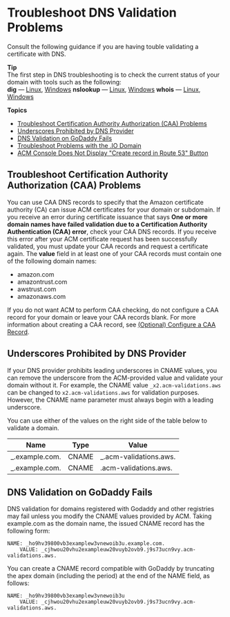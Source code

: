 # Troubleshoot DNS Validation Problems<a name="troubleshooting-DNS-validation"></a>

Consult the following guidance if you are having touble validating a certificate with DNS\.

**Tip**  
The first step in DNS troubleshooting is to check the current status of your domain with tools such as the following:  
**dig** — [Linux](https://linux.die.net/man/1/dig), [Windows](https://help.dyn.com/how-to-use-binds-dig-tool/)
**nslookup** — [Linux](https://linux.die.net/man/1/nslookup), [Windows](https://linux.die.net/man/1/nslookup)
**whois** — [Linux](https://linux.die.net/man/1/whois), [Windows](https://docs.microsoft.com/en-us/sysinternals/downloads/whois)

**Topics**
+ [Troubleshoot Certification Authority Authorization \(CAA\) Problems](#troubleshooting-caa)
+ [Underscores Prohibited by DNS Provider](#underscores-prohibited)
+ [DNS Validation on GoDaddy Fails](#troubleshooting-DNS-GoDaddy)
+ [Troubleshoot Problems with the \.IO Domain](troubleshoot-iodomains.md)
+ [ACM Console Does Not Display "Create record in Route 53" Button](troubleshooting-route53.md)

## Troubleshoot Certification Authority Authorization \(CAA\) Problems<a name="troubleshooting-caa"></a>

You can use CAA DNS records to specify that the Amazon certificate authority \(CA\) can issue ACM certificates for your domain or subdomain\. If you receive an error during certificate issuance that says **One or more domain names have failed validation due to a Certification Authority Authentication \(CAA\) error**, check your CAA DNS records\. If you receive this error after your ACM certificate request has been successfully validated, you must update your CAA records and request a certificate again\. The **value** field in at least one of your CAA records must contain one of the following domain names:
+ amazon\.com
+ amazontrust\.com
+ awstrust\.com
+ amazonaws\.com

If you do not want ACM to perform CAA checking, do not configure a CAA record for your domain or leave your CAA records blank\. For more information about creating a CAA record, see [\(Optional\) Configure a CAA Record](setup-caa.md)\.

## Underscores Prohibited by DNS Provider<a name="underscores-prohibited"></a>

If your DNS provider prohibits leading underscores in CNAME values, you can remove the underscore from the ACM\-provided value and validate your domain without it\. For example, the CNAME value `_x2.acm-validations.aws` can be changed to `x2.acm-validations.aws` for validation purposes\. However, the CNAME name parameter must always begin with a leading underscore\.

You can use either of the values on the right side of the table below to validate a domain\.


|  Name  |  Type  |  Value  | 
| --- | --- | --- | 
|  \_<random value>\.example\.com\.  |  CNAME  |  \_<random value>\.acm\-validations\.aws\.  | 
|  \_<random value>\.example\.com\.  |  CNAME  |  <random value>\.acm\-validations\.aws\.  | 

## DNS Validation on GoDaddy Fails<a name="troubleshooting-DNS-GoDaddy"></a>

DNS validation for domains registered with Godaddy and other registries may fail unless you modify the CNAME values provided by ACM\. Taking example\.com as the domain name, the issued CNAME record has the following form:

```
NAME: _ho9hv39800vb3examplew3vnewoib3u.example.com.
    VALUE: _cjhwou20vhu2exampleuw20vuyb2ovb9.j9s73ucn9vy.acm-validations.aws.
```

You can create a CNAME record compatible with GoDaddy by truncating the apex domain \(including the period\) at the end of the NAME field, as follows:

```
NAME: _ho9hv39800vb3examplew3vnewoib3u
    VALUE: _cjhwou20vhu2exampleuw20vuyb2ovb9.j9s73ucn9vy.acm-validations.aws.
```